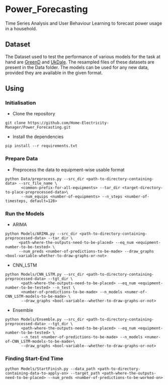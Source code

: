 # Power_Forecasting
Time Series Analysis and User Behaviour Learning to forecast power usage in a household. 

## Dataset
The Dataset used to test the performance of various models for the task at hand are [GreenD](https://www.google.com/url?sa=t&rct=j&q=&esrc=s&source=web&cd=3&cad=rja&uact=8&ved=2ahUKEwjos-j4x6joAhXCW3wKHZkEDoUQFjACegQIAhAB&url=https%3A%2F%2Farxiv.org%2Fabs%2F1405.3100&usg=AOvVaw2-YXk54TvD_YqliJYqBUC8) and [UkDale](https://jack-kelly.com/data/). The resampled files of these datasets are present in the Data folder.
The models can be used for any new data, provided they are available in the given format. 

## Using 
### Initialisation
- Clone the repository
```
git clone https://github.com/Home-Electricity-Manager/Power_Forecasting.git
```
- Install the dependencies 
```
pip install --r requirements.txt
```
### Prepare Data
- Preprocess the data to equipment-wise usable format 
```
python Data/preprocess.py --src_dir <path-to-directory-containing-data> --src_file_name \
       <common-prefix-for-all-equipments> --tar_dir <target-directory-to-place-preprocessed-data>\
       --num_equips <number-of-equipments> --n_steps <number-of-timesteps, default=128> 
```
### Run the Models
- ARIMA 
```
python Models/ARIMA.py --src_dir <path-to-directory-containing-preprocessed-data> --tar_dir \
      <path-where-the-outputs-need-to-be-placed> --eq_num <equipment-number-to-be-tested> \
      --num_preds <number-of-predictions-to-be-made> --draw_graphs <bool-variable-whether-to-draw-graphs-or-not>
```
- CNN_LSTM
```
python Models/CNN_LSTM.py --src_dir <path-to-directory-containing-preprocessed-data> --tgt_dir \
       <path-where-the-outputs-need-to-be-placed> --eq_num <equipment-number-to-be-tested> --n_test \
       <number-of-predictions-to-be-made> --n_models <numer-of-CNN_LSTM-models-to-be-made> \
       --draw_graphs <bool-variable--whether-to-draw-graphs-or-not>
```
- Ensemble
```
python Models/Ensemble.py --src_dir <path-to-directory-containing-preprocessed-data> --tgt_dir \
       <path-where-the-outputs-need-to-be-placed> --eq_num <equipment-number-to-be-tested> \
       --n_test <number-of-predictions-to-be-made> --n_models <numer-of-CNN_LSTM-models-to-be-made>\
       --draw_graphs <bool-variable--whether-to-draw-graphs-or-not>
```

### Finding Start-End Time
```
python Models/StartFinish.py --data_path <path-to-directory-containing-data-to-apply-on> --target_path <path-where-the-outputs-need-to-be-placed> --num_preds <number-of-predictions-to-be-worked-on>
```
